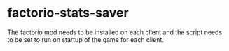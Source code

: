 # factorio-stats-saver

The factorio mod needs to be installed on each client and the script needs to be set to run on startup of the game for each client.

